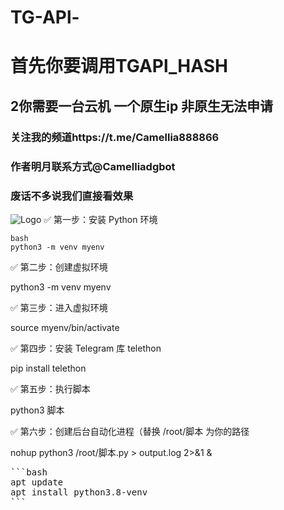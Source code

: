 # TG-APl-
# 首先你要调用TGAPl_HASH
## 2你需要一台云机 一个原生ip 非原生无法申请
### 关注我的频道https://t.me/Camellia888866
### 作者明月联系方式@Camelliadgbot

### 废话不多说我们直接看效果
![Logo](https://pic1.imgdb.cn/item/682792f058cb8da5c8f7866f.jpg)
✅ 第一步：安装 Python 环境

<pre><code>bash
python3 -m venv myenv
</code></pre>


✅ 第二步：创建虚拟环境

python3 -m venv myenv

✅ 第三步：进入虚拟环境

source myenv/bin/activate

✅ 第四步：安装 Telegram 库 telethon

pip install telethon


✅ 第五步：执行脚本

python3 脚本



✅ 第六步：创建后台自动化进程（替换 /root/脚本 为你的路径

nohup python3 /root/脚本.py > output.log 2>&1 &

<pre lang="markdown">
```bash
apt update
apt install python3.8-venv
```
</pre>
